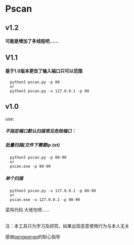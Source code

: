 # Pscan

## v1.2

#### 可能是增加了多线程吧......


## V1.1

#### 基于1.0版本更改了输入端口只可以范围
```
  python3 pscan.py -p 80
  or
  python3 pscan.py -u 127.0.0.1 -p 80
```


## v1.0

use:
##### *不指定端口默认扫描常见危险端口：*<br />
##### 批量扫描(文件下需要ip.txt)<br />
```
  python3 pscan.py -p 80-90
  or
  pscan.exe -p 80-90
 ```
 ##### 单个扫描<br />
```
  python3 pscan.py -u 127.0.0.1 -p 80-90
  or
  pscan.exe -u 127.0.0.1 -p 80-90
```

菜鸡代码 大佬勿喷......<br /><br />

注：本工具只为学习及研究，如果出现恶意使用行为与本人无关

感谢[pengpengp](https://github.com/pengpengp)的耐心指导
